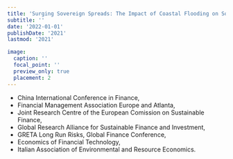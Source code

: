 ```yaml
---
title: 'Surging Sovereign Spreads: The Impact of Coastal Flooding on Sovereign Risk'
subtitle: ''
date: '2022-01-01'
publishDate: '2021'
lastmod: '2021'

image: 
  caption: ''
  focal_point: ''
  preview_only: true
  placement: 2
---
```

- China International Conference in Finance,
- Financial Management Association Europe and Atlanta,
- Joint Research Centre of the European Comission on Sustainable Finance,
- Global Research Alliance for Sustainable Finance and Investment,
- GRETA Long Run Risks, Global Finance Conference,
- Economics of Financial Technology,
- Italian Association of Environmental and Resource Economics.
